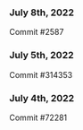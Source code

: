 ### July 8th, 2022

Commit #2587

### July 5th, 2022

Commit #314353


### July 4th, 2022

Commit #72281
